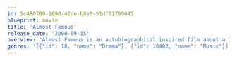 ```yaml
---
id: 5c480780-1090-42de-b8e0-51df01769045
blueprint: movie
title: 'Almost Famous'
release_date: '2000-09-15'
overview: 'Almost Famous is an autobiographical inspired film about a 15-year-old who is hired by Rolling Stone magazine to follow and interview a rock band during their tour. A film about growing up, first love, disappointment, and the life of a rock star.'
genres: '[{"id": 18, "name": "Drama"}, {"id": 10402, "name": "Music"}]'
---
```

